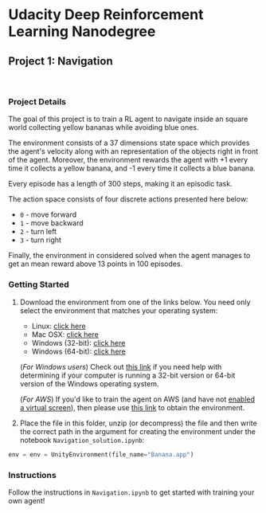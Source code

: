# Udacity Deep Reinforcement Learning Nanodegree
## Project 1: Navigation

#### &nbsp;

### Project Details
The goal of this project is to train a RL agent to navigate inside an square world collecting yellow bananas while avoiding blue ones.

The environment consists of a 37 dimensions state space which provides the agent's velocity along with an representation of the objects right in front of the agent. Moreover, the environment rewards the agent with +1 every time it collects a yellow banana, and -1 every time it collects a blue banana.

Every episode has a length of 300 steps, making it an episodic task.

The action space consists of four discrete actions presented here below:

- `0` - move forward
- `1` - move backward
- `2` - turn left
- `3` - turn right

Finally, the environment in considered solved when the agent manages to get an mean reward above 13 points in 100 episodes.

### Getting Started
1. Download the environment from one of the links below.  You need only select the environment that matches your operating system:
    - Linux: [click here](https://s3-us-west-1.amazonaws.com/udacity-drlnd/P1/Banana/Banana_Linux.zip)
    - Mac OSX: [click here](https://s3-us-west-1.amazonaws.com/udacity-drlnd/P1/Banana/Banana.app.zip)
    - Windows (32-bit): [click here](https://s3-us-west-1.amazonaws.com/udacity-drlnd/P1/Banana/Banana_Windows_x86.zip)
    - Windows (64-bit): [click here](https://s3-us-west-1.amazonaws.com/udacity-drlnd/P1/Banana/Banana_Windows_x86_64.zip)

    (_For Windows users_) Check out [this link](https://support.microsoft.com/en-us/help/827218/how-to-determine-whether-a-computer-is-running-a-32-bit-version-or-64) if you need help with determining if your computer is running a 32-bit version or 64-bit version of the Windows operating system.

    (_For AWS_) If you'd like to train the agent on AWS (and have not [enabled a virtual screen](https://github.com/Unity-Technologies/ml-agents/blob/master/docs/Training-on-Amazon-Web-Service.md)), then please use [this link](https://s3-us-west-1.amazonaws.com/udacity-drlnd/P1/Banana/Banana_Linux_NoVis.zip) to obtain the environment.

2. Place the file in this folder, unzip (or decompress) the file and then write the correct path in the argument for creating the environment under the notebook `Navigation_solution.ipynb`:

```python
env = env = UnityEnvironment(file_name="Banana.app")
```

### Instructions
Follow the instructions in `Navigation.ipynb` to get started with training your own agent!
